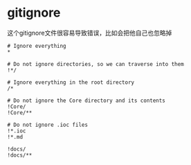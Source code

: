 # gitignore

这个gitignore文件很容易导致错误，比如会把他自己也忽略掉

```gitignore
# Ignore everything
*

# Do not ignore directories, so we can traverse into them
!*/

# Ignore everything in the root directory
/*

# Do not ignore the Core directory and its contents
!Core/
!Core/**

# Do not ignore .ioc files
!*.ioc
!*.md

!docs/
!docs/**

```
